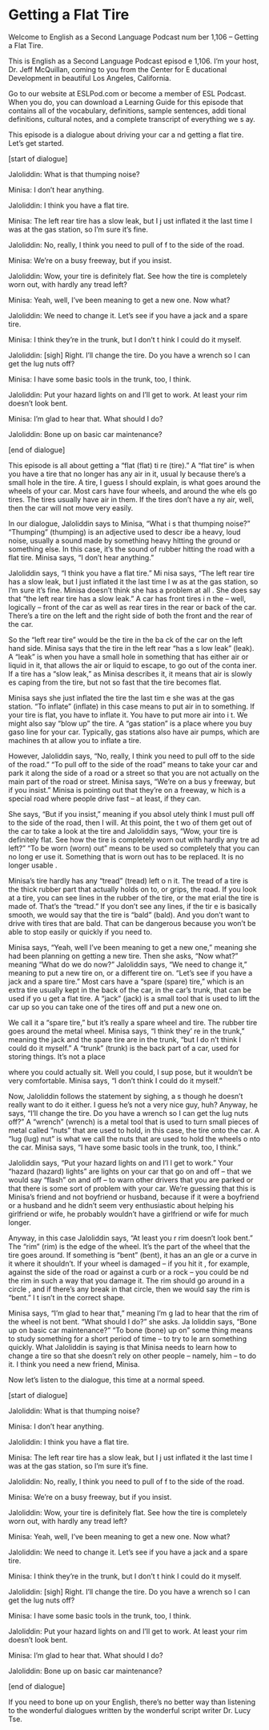# Getting a Flat Tire

Welcome to English as a Second Language Podcast num ber 1,106 – Getting a Flat Tire.

This is English as a Second Language Podcast episod e 1,106. I’m your host, Dr. Jeff McQuillan, coming to you from the Center for E ducational Development in beautiful Los Angeles, California.

Go to our website at ESLPod.com or become a member of ESL Podcast. When you do, you can download a Learning Guide for this episode that contains all of the vocabulary, definitions, sample sentences, addi tional definitions, cultural notes, and a complete transcript of everything we s ay.

This episode is a dialogue about driving your car a nd getting a flat tire. Let’s get started.

[start of dialogue]

Jaloliddin: What is that thumping noise?

Minisa: I don’t hear anything.

Jaloliddin: I think you have a flat tire.

Minisa: The left rear tire has a slow leak, but I j ust inflated it the last time I was at the gas station, so I’m sure it’s fine.

Jaloliddin: No, really, I think you need to pull of f to the side of the road.

Minisa: We’re on a busy freeway, but if you insist.

Jaloliddin: Wow, your tire is definitely flat. See how the tire is completely worn out, with hardly any tread left?

Minisa: Yeah, well, I’ve been meaning to get a new one. Now what?

Jaloliddin: We need to change it. Let’s see if you have a jack and a spare tire.

Minisa: I think they’re in the trunk, but I don’t t hink I could do it myself.

Jaloliddin: [sigh] Right. I’ll change the tire. Do you have a wrench so I can get the lug nuts off?

Minisa: I have some basic tools in the trunk, too, I think.

Jaloliddin: Put your hazard lights on and I’ll get to work. At least your rim doesn’t look bent.

Minisa: I’m glad to hear that. What should I do?

Jaloliddin: Bone up on basic car maintenance?

[end of dialogue]

This episode is all about getting a “flat (flat) ti re (tire).” A “flat tire” is when you have a tire that no longer has any air in it, usual ly because there’s a small hole in the tire. A tire, I guess I should explain, is what  goes around the wheels of your car. Most cars have four wheels, and around the whe els go tires. The tires usually have air in them. If the tires don’t have a ny air, well, then the car will not move very easily.

In our dialogue, Jaloliddin says to Minisa, “What i s that thumping noise?” “Thumping” (thumping) is an adjective used to descr ibe a heavy, loud noise, usually a sound made by something heavy hitting the  ground or something else. In this case, it’s the sound of rubber hitting the road with a flat tire. Minisa says, “I don’t hear anything.”

Jaloliddin says, “I think you have a flat tire.” Mi nisa says, “The left rear tire has a slow leak, but I just inflated it the last time I w as at the gas station, so I’m sure it’s fine. Minisa doesn’t think she has a problem at all . She does say that “the left rear tire has a slow leak.” A car has front tires i n the – well, logically – front of the car as well as rear tires in the rear or back of the car. There’s a tire on the left and the right side of both the front and the rear of the car.

So the “left rear tire” would be the tire in the ba ck of the car on the left hand side. Minisa says that the tire in the left rear “has a s low leak” (leak). A “leak” is when you have a small hole in something that has either air or liquid in it, that allows the air or liquid to escape, to go out of the conta iner. If a tire has a “slow leak,” as Minisa describes it, it means that air is slowly es caping from the tire, but not so fast that the tire becomes flat.

Minisa says she just inflated the tire the last tim e she was at the gas station. “To inflate” (inflate) in this case means to put air in to something. If your tire is flat, you have to inflate it. You have to put more air into i t. We might also say “blow up” the tire. A “gas station” is a place where you buy gaso line for your car. Typically, gas stations also have air pumps, which are machines th at allow you to inflate a tire.

However, Jaloliddin says, “No, really, I think you need to pull off to the side of the road.” “To pull off to the side of the road” means to take your car and park it along the side of a road or a street so that you are not actually on the main part of the road or street. Minisa says, “We’re on a bus y freeway, but if you insist.” Minisa is pointing out that they’re on a freeway, w hich is a special road where people drive fast – at least, if they can.

She says, “But if you insist,” meaning if you absol utely think I must pull off to the side of the road, then I will. At this point, the t wo of them get out of the car to take a look at the tire and Jaloliddin says, “Wow, your tire is definitely flat. See how the tire is completely worn out with hardly any tre ad left?” “To be worn (worn) out” means to be used so completely that you can no long er use it. Something that is worn out has to be replaced. It is no longer usable .

Minisa’s tire hardly has any “tread” (tread) left o n it. The tread of a tire is the thick rubber part that actually holds on to, or grips, the road. If you look at a tire, you can see lines in the rubber of the tire, or the mat erial the tire is made of. That’s the “tread.” If you don’t see any lines, if the tir e is basically smooth, we would say that the tire is “bald” (bald). And you don’t want to drive with tires that are bald. That can be dangerous because you won’t be able to stop easily or quickly if you need to.

Minisa says, “Yeah, well I’ve been meaning to get a  new one,” meaning she had been planning on getting a new tire. Then she asks,  “Now what?” meaning “What do we do now?” Jaloliddin says, “We need to change it,” meaning to put a new tire on, or a different tire on. “Let’s see if you have a jack and a spare tire.” Most cars have a “spare (spare) tire,” which is an extra  tire usually kept in the back of the car, in the car’s trunk, that can be used if yo u get a flat tire. A “jack” (jack) is a small tool that is used to lift the car up so you can take one of the tires off and put a new one on.

We call it a “spare tire,” but it’s really a spare wheel and tire. The rubber tire goes around the metal wheel. Minisa says, “I think they’ re in the trunk,” meaning the jack and the spare tire are in the trunk, “but I do n’t think I could do it myself.” A “trunk” (trunk) is the back part of a car, used for  storing things. It’s not a place

where you could actually sit. Well you could, I sup pose, but it wouldn’t be very comfortable. Minisa says, “I don’t think I could do  it myself.”

Now, Jaloliddin follows the statement by sighing, a s though he doesn’t really want to do it either. I guess he’s not a very nice guy, huh? Anyway, he says, “I’ll change the tire. Do you have a wrench so I can get the lug nuts off?” A “wrench” (wrench) is a metal tool that is used to turn small  pieces of metal called “nuts” that are used to hold, in this case, the tire onto the car. A “lug (lug) nut” is what we call the nuts that are used to hold the wheels o nto the car. Minisa says, “I have some basic tools in the trunk, too, I think.”

Jaloliddin says, “Put your hazard lights on and I’l l get to work.” Your “hazard (hazard) lights” are lights on your car that go on and off – that we would say “flash” on and off – to warn other drivers that you  are parked or that there is some sort of problem with your car. We’re guessing that this is Minisa’s friend and not boyfriend or husband, because if it were a boyfriend or a husband and he didn’t seem very enthusiastic about helping his girlfriend or wife, he probably wouldn’t have a girlfriend or wife for much longer.

Anyway, in this case Jaloliddin says, “At least you r rim doesn’t look bent.” The “rim” (rim) is the edge of the wheel. It’s the part  of the wheel that the tire goes around. If something is “bent” (bent), it has an an gle or a curve in it where it shouldn’t. If your wheel is damaged – if you hit it , for example, against the side of the road or against a curb or a rock – you could be nd the rim in such a way that you damage it. The rim should go around in a circle , and if there’s any break in that circle, then we would say the rim is “bent.” I t isn’t in the correct shape.

Minisa says, “I’m glad to hear that,” meaning I’m g lad to hear that the rim of the wheel is not bent. “What should I do?” she asks. Ja loliddin says, “Bone up on basic car maintenance?” “To bone (bone) up on” some thing means to study something for a short period of time – to try to le arn something quickly. What Jaloliddin is saying is that Minisa needs to learn how to change a tire so that she doesn’t rely on other people – namely, him – to do it. I think you need a new friend, Minisa.

Now let’s listen to the dialogue, this time at a normal speed.

[start of dialogue]

Jaloliddin: What is that thumping noise?

Minisa: I don’t hear anything.

 Jaloliddin: I think you have a flat tire.

Minisa: The left rear tire has a slow leak, but I j ust inflated it the last time I was at the gas station, so I’m sure it’s fine.

Jaloliddin: No, really, I think you need to pull of f to the side of the road.

Minisa: We’re on a busy freeway, but if you insist.

Jaloliddin: Wow, your tire is definitely flat. See how the tire is completely worn out, with hardly any tread left?

Minisa: Yeah, well, I’ve been meaning to get a new one. Now what?

Jaloliddin: We need to change it. Let’s see if you have a jack and a spare tire.

Minisa: I think they’re in the trunk, but I don’t t hink I could do it myself.

Jaloliddin: [sigh] Right. I’ll change the tire. Do you have a wrench so I can get the lug nuts off?

Minisa: I have some basic tools in the trunk, too, I think.

Jaloliddin: Put your hazard lights on and I’ll get to work. At least your rim doesn’t look bent.

Minisa: I’m glad to hear that. What should I do?

Jaloliddin: Bone up on basic car maintenance?

[end of dialogue]

If you need to bone up on your English, there’s no better way than listening to the wonderful dialogues written by the wonderful script writer Dr. Lucy Tse.



